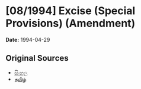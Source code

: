 # [08/1994] Excise (Special Provisions) (Amendment)

**Date:** 1994-04-29

## Original Sources

- [සිංහල](https://documents.gov.lk/view/acts/1994/4/08-1994_S.pdf)
- [தமிழ்](https://documents.gov.lk/view/acts/1994/4/08-1994_T.pdf)
